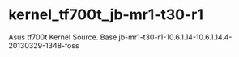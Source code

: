kernel_tf700t_jb-mr1-t30-r1
===========================

Asus tf700t Kernel Source. Base jb-mr1-t30-r1-10.6.1.14-10.6.1.14.4-20130329-1348-foss
